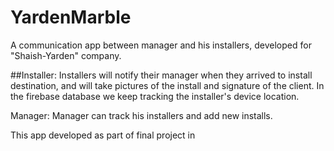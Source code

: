 # YardenMarble

A communication app between manager and his installers, developed for "Shaish-Yarden" company.

##Installer:
Installers will notify their manager when they arrived to install destination, 
and will take pictures of the install and signature of the client.
In the firebase database we keep tracking the installer's device location.

Manager:
Manager can track his installers and add new installs.

This app developed as part of final project in 
